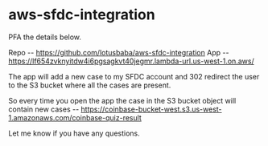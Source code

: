# aws-sfdc-integration

PFA the details below.

Repo -- https://github.com/lotusbaba/aws-sfdc-integration
App -- https://lf654zvknyitdw4i6pgsagkvt40jegmr.lambda-url.us-west-1.on.aws/

The app will add a new case to my SFDC account and 302 redirect the user to the S3 bucket where all the cases are present.

So every time you open the app the case in the S3 bucket object will contain new cases -- https://coinbase-bucket-west.s3.us-west-1.amazonaws.com/coinbase-quiz-result

Let me know if you have any questions.
